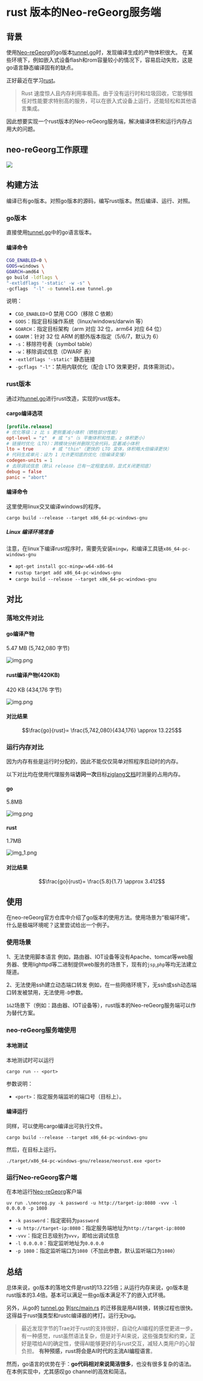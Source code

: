 # rust 版本的Neo-reGeorg服务端

## 背景
使用[Neo-reGeorg](https://github.com/L-codes/Neo-reGeorg/tree/master)的go版本[tunnel.go](https://github.com/L-codes/Neo-reGeorg/blob/master/templates/tunnel.go)时，发现编译生成的产物体积很大。
在某些环境下，例如嵌入式设备flash和rom容量较小的情况下，容易启动失败，这是go语言静态编译固有的缺点。

正好最近在学习[rust](https://www.rust-lang.org)。
> Rust 速度惊人且内存利用率极高。由于没有运行时和垃圾回收，它能够胜任对性能要求特别高的服务，可以在嵌入式设备上运行，还能轻松和其他语言集成。 

因此想要实现一个rust版本的Neo-reGeorg服务端，解决编译体积和运行内存占用大的问题。

## neo-reGeorg工作原理
[![](https://mermaid.ink/img/pako:eNqVVFtTE0kY_StT_QxUhoQk5MGqyQUMcjNEVDo-zJLhUkUulYvuSqgCSjFCYqJBVgSjERBqt0xgdwtZBvHPTPdM_oWd7kkyZsAq5ynp78z5znf6m7MIpmNhCbjAzELs0fScmEhxQW8oypEnmf5tNiHG5zi8m0frFbR9hLLv0OEGym0xQOMRoHa4h8tF9PKrIu9rlRwqrOLXxw-47u4bnBui7A6Szz2kxTSqlpXLjQftV90U44Et1qSUTM7HoklUyqKznFY5MoA9FOyFqFhD60dBz3hLlA6SouFQtEO4VvuCT1bR_hO1uNam8lIqH8QvDvDmKap-xNkv6t81Bja09FHcANRqMipssTIZDeerBtAABQ1Ct5iU7DbihfphxVAepOWb0D08yWrK2bl74eGIGDeAblKQH-JCkTRiTqJXOeXirVZ7hz8802prPxlSx3cM6aecQ4usqp7IqLyx1C4PNcoZz9joqM8TzHC39N7qTpX084-T7sQRVNgzqLxFGYeh9q1MnGPIzktoPMOUGmeLaP19hhvRVwBvHU-w6zVARyjlKESf36DVI72OssdXLQCjRfsn2n8HGW6MyNhEO2X2X10_xctG2zsHHRgL3BUC3gw3DvH7A_z80qxlnMl-fkn6Z7jbEBVe1pdX2H2To-vnvU2HCOiCcCmvfN01CdLZd_9qNpj4tQECPoGoD0K8t0wG0NXjNzVU_NQwb9coKMicoscZ7o6-v6bNvUN1TzZ1d5YZi3KWbxLd_TXFXv9Ea73u6a6j_0_VQ7m-vW-2_x5Vcx-ip__W__ys19mqGVD3KWrqeq-v-kB0MrVa-eELYcsnCHqkEJcUWSa3a2gnCAzjhor8Ijgdn0glJDFyjZ8CyzPBo69OY2kuSmjtH5Q7ry-_ra-UrnRLl9FMNrS2bZbBEkvwNWQQAHp6wAhZgpmVsOQSBiADEyUt8T8LklIenW92Bsko4xqEuPyEfMcMpHyr4JWaoeWYjmqfBEwnk6aTKdOJYQgWnQLNTvVi68dcFVhmCn49eM0AFoDCUPM2qG5V3m7lfdsJ0AVmE_Nh4JoRF5JSF4hIiYjY-A8WG5gQSM1JESkEXORnWJoR0wupEAhFl8h7cTE6FYtFgCuVSJM3E7H07FyLJx0PiynJOy8Sf9sQ0lBKeGLpaAq4nE5KAVyL4Hfg4vusPXar1Wqz9_U57Lyjtwv8AVzdfK-tx-Ls5W199n5LP-_odyx1gce0K9_D2_odFpvTyvNWi9VucS59BzAEM2c?type=png)](https://mermaid-live.nodejs.cn/edit#pako:eNqVVFtTE0kY_StT_QxUhoQk5MGqyQUMcjNEVDo-zJLhUkUulYvuSqgCSjFCYqJBVgSjERBqt0xgdwtZBvHPTPdM_oWd7kkyZsAq5ynp78z5znf6m7MIpmNhCbjAzELs0fScmEhxQW8oypEnmf5tNiHG5zi8m0frFbR9hLLv0OEGym0xQOMRoHa4h8tF9PKrIu9rlRwqrOLXxw-47u4bnBui7A6Szz2kxTSqlpXLjQftV90U44Et1qSUTM7HoklUyqKznFY5MoA9FOyFqFhD60dBz3hLlA6SouFQtEO4VvuCT1bR_hO1uNam8lIqH8QvDvDmKap-xNkv6t81Bja09FHcANRqMipssTIZDeerBtAABQ1Ct5iU7DbihfphxVAepOWb0D08yWrK2bl74eGIGDeAblKQH-JCkTRiTqJXOeXirVZ7hz8802prPxlSx3cM6aecQ4usqp7IqLyx1C4PNcoZz9joqM8TzHC39N7qTpX084-T7sQRVNgzqLxFGYeh9q1MnGPIzktoPMOUGmeLaP19hhvRVwBvHU-w6zVARyjlKESf36DVI72OssdXLQCjRfsn2n8HGW6MyNhEO2X2X10_xctG2zsHHRgL3BUC3gw3DvH7A_z80qxlnMl-fkn6Z7jbEBVe1pdX2H2To-vnvU2HCOiCcCmvfN01CdLZd_9qNpj4tQECPoGoD0K8t0wG0NXjNzVU_NQwb9coKMicoscZ7o6-v6bNvUN1TzZ1d5YZi3KWbxLd_TXFXv9Ea73u6a6j_0_VQ7m-vW-2_x5Vcx-ip__W__ys19mqGVD3KWrqeq-v-kB0MrVa-eELYcsnCHqkEJcUWSa3a2gnCAzjhor8Ijgdn0glJDFyjZ8CyzPBo69OY2kuSmjtH5Q7ry-_ra-UrnRLl9FMNrS2bZbBEkvwNWQQAHp6wAhZgpmVsOQSBiADEyUt8T8LklIenW92Bsko4xqEuPyEfMcMpHyr4JWaoeWYjmqfBEwnk6aTKdOJYQgWnQLNTvVi68dcFVhmCn49eM0AFoDCUPM2qG5V3m7lfdsJ0AVmE_Nh4JoRF5JSF4hIiYjY-A8WG5gQSM1JESkEXORnWJoR0wupEAhFl8h7cTE6FYtFgCuVSJM3E7H07FyLJx0PiynJOy8Sf9sQ0lBKeGLpaAq4nE5KAVyL4Hfg4vusPXar1Wqz9_U57Lyjtwv8AVzdfK-tx-Ls5W199n5LP-_odyx1gce0K9_D2_odFpvTyvNWi9VucS59BzAEM2c)

## 构建方法
编译已有go版本。对照go版本的源码，编写rust版本。然后编译、运行、对照。
### go版本 
直接使用[tunnel.go](https://github.com/L-codes/Neo-reGeorg/blob/master/templates/tunnel.go)中的go语言版本。
#### 编译命令
```bash
CGO_ENABLED=0 \
GOOS=windows \
GOARCH=amd64 \
go build -ldflags \
"-extldflags '-static' -w -s" \
-gcflags  "-l" -o tunnel1.exe tunnel.go
```
说明：
- `CGO_ENABLED`=0 禁用 CGO（移除 C 依赖）
- `GOOS`：指定目标操作系统（linux/windows/darwin 等）
- `GOARCH`：指定目标架构（arm 对应 32 位，arm64 对应 64 位）
- `GOARM`：针对 32 位 ARM 的额外版本指定（5/6/7，默认为 6）
- `-s`：移除符号表（symbol table）
- `-w`：移除调试信息（DWARF 表）
- `-extldflags '-static'` 静态链接
- `-gcflags "-l"`：禁用内联优化（配合 LTO 效果更好，具体需测试）。

### rust版本
通过对[tunnel.go](https://github.com/L-codes/Neo-reGeorg/blob/master/templates/tunnel.go)进行rust改造，实现的rust版本。
#### cargo编译选项
```toml
[profile.release]
# 优化等级：z 比 s 更侧重减小体积（牺牲部分性能）
opt-level = "z"  # 或 "s"（s 平衡体积和性能，z 体积更小）
# 链接时优化（LTO）：跨模块分析并删除冗余代码，显著减小体积
lto = true       # 或 "thin"（更快的 LTO 变体，体积略大但编译更快）
# 代码生成单元：设为 1 允许更彻底的优化（但编译变慢）
codegen-units = 1
# 去除调试信息（默认 release 已有一定程度去除，显式关闭更彻底）
debug = false
panic = "abort"

```
#### 编译命令
这里使用linux交叉编译windows的程序。

`cargo build --release --target x86_64-pc-windows-gnu`

##### Linux 编译环境准备
注意，在linux下编译rust程序时，需要先安装`mingw`，和编译工具链`x86_64-pc-windows-gnu`
- `apt-get install gcc-mingw-w64-x86-64`
- `rustup target add x86_64-pc-windows-gnu`
- `cargo build --release --target x86_64-pc-windows-gnu`


## 对比
### 落地文件对比
#### go编译产物
5.47 MB (5,742,080 字节)

![img.png](images/img-go.png)

#### rust编译产物(420KB)
420 KB (434,176 字节)

![img.png](images/img-rust.png)

#### 对比结果
$$\frac{go}{rust}= \frac{5,742,080}{434,176} \approx 13.225$$

### 运行内存对比
因为内存有些是运行时分配的，因此不能仅仅简单对照程序启动时的内存。

以下对比均在使用代理服务端**访问一次**目标[ziglang文档](https://ziglang.org/documentation/0.14.1/)时测量的占用内存。

#### go
5.8MB 

![img.png](images/img-go-running-memory.png)
#### rust
1.7MB

![img_1.png](images/img-rust-running-memory.png)

#### 对比结果
$$\frac{go}{rust}=  \frac{5.8}{1.7} \approx 3.412$$

## 使用
在neo-reGeorg官方仓库中介绍了go版本的使用方法。使用场景为“极端环境”。什么是极端环境呢？这里尝试给出一个例子。


### 使用场景
1、无法使用脚本语言
例如，路由器、IOT设备等没有Apache、tomcat等web服务器、使用lighttpd等二进制提供web服务的场景下，现有的`jsp`,`php`等均无法建立隧道。

2、无法使用ssh建立动态端口转发
例如，在一些网络环境下，无ssh或ssh动态端口转发被禁用，无法使用`-D`参数。

`1&2`场景下（例如：路由器、IOT设备等），rust版本的Neo-reGeorg服务端可以作为替代方案。


### neo-reGeorg服务端使用

#### 本地测试

本地测试时可以运行
```
cargo run -- <port>
```
参数说明：
- `<port>`：指定服务端监听的端口号（目标上）。

#### 编译运行
同样，可以使用cargo编译出可执行文件。
```
cargo build --release --target x86_64-pc-windows-gnu
```
然后，在目标上运行。
```
./target/x86_64-pc-windows-gnu/release/neorust.exe <port>
```
### 运行Neo-reGeorg客户端
在本地运行[Neo-reGeorg](https://github.com/L-codes/Neo-reGeorg/tree/master)客户端
```
uv run .\neoreg.py -k password -u http://target-ip:8080 -vvv -l 0.0.0.0 -p 1080
```
- `-k password`：指定密码为`password`
- `-u http://target-ip:8080`：指定服务端地址为`http://target-ip:8080`
- `-vvv`：指定日志级别为`vvv`，即给出调试信息
- `-l 0.0.0.0`：指定监听地址为`0.0.0.0`
- `-p 1080`：指定监听端口为`1080`（不加此参数，默认监听端口为`1080`）



## 总结
总体来说，go版本的落地文件是rust的13.225倍；从运行内存来说，go版本是rust版本的3.4倍。基本可以满足一些go版本满足不了的嵌入式环境。

另外，从go的 [tunnel.go](https://github.com/L-codes/Neo-reGeorg/blob/master/templates/tunnel.go) 到[src/main.rs](src/main.rs) 的迁移我是用AI转换，转换过程也很快。这得益于rust强类型和rustc编译器的拷打。运行无bug。
> 最近发现字节的Trae对于rust的支持很好，自动化AI编程的感觉更进一步。有一种感觉，rust虽然语法复杂，但是对于AI来说，这些强类型和约束，正好是喂给AI的确定性，使得AI能够更好的与rust交互，减轻人类用户的心智负担。
> **有种预感，rust将会是AI时代的主流AI编程语言**。

然而，go语言的优势在于：**go代码相对来说简洁很多**，也没有很多复杂的语法。在本例实现中，尤其感叹go channel的高效和简洁。